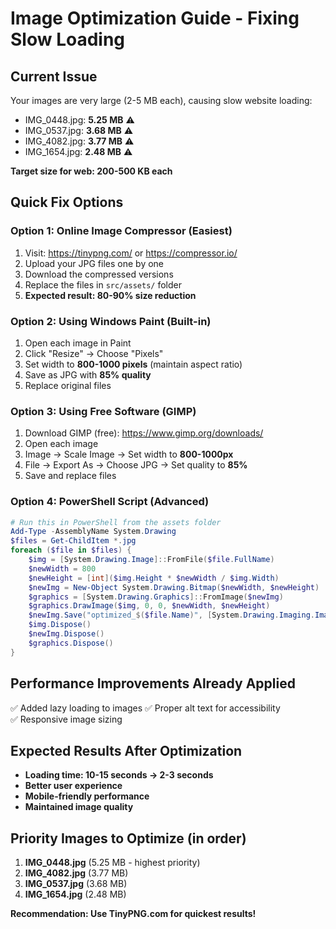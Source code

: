 # Image Optimization Guide - Fixing Slow Loading

## Current Issue
Your images are very large (2-5 MB each), causing slow website loading:
- IMG_0448.jpg: **5.25 MB** ⚠️
- IMG_0537.jpg: **3.68 MB** ⚠️
- IMG_4082.jpg: **3.77 MB** ⚠️
- IMG_1654.jpg: **2.48 MB** ⚠️

**Target size for web: 200-500 KB each**

## Quick Fix Options

### Option 1: Online Image Compressor (Easiest)
1. Visit: https://tinypng.com/ or https://compressor.io/
2. Upload your JPG files one by one
3. Download the compressed versions
4. Replace the files in `src/assets/` folder
5. **Expected result: 80-90% size reduction**

### Option 2: Using Windows Paint (Built-in)
1. Open each image in Paint
2. Click "Resize" → Choose "Pixels"
3. Set width to **800-1000 pixels** (maintain aspect ratio)
4. Save as JPG with **85% quality**
5. Replace original files

### Option 3: Using Free Software (GIMP)
1. Download GIMP (free): https://www.gimp.org/downloads/
2. Open each image
3. Image → Scale Image → Set width to **800-1000px**
4. File → Export As → Choose JPG → Set quality to **85%**
5. Save and replace files

### Option 4: PowerShell Script (Advanced)
```powershell
# Run this in PowerShell from the assets folder
Add-Type -AssemblyName System.Drawing
$files = Get-ChildItem *.jpg
foreach ($file in $files) {
    $img = [System.Drawing.Image]::FromFile($file.FullName)
    $newWidth = 800
    $newHeight = [int]($img.Height * $newWidth / $img.Width)
    $newImg = New-Object System.Drawing.Bitmap($newWidth, $newHeight)
    $graphics = [System.Drawing.Graphics]::FromImage($newImg)
    $graphics.DrawImage($img, 0, 0, $newWidth, $newHeight)
    $newImg.Save("optimized_$($file.Name)", [System.Drawing.Imaging.ImageFormat]::Jpeg)
    $img.Dispose()
    $newImg.Dispose()
    $graphics.Dispose()
}
```

## Performance Improvements Already Applied
✅ Added lazy loading to images
✅ Proper alt text for accessibility  
✅ Responsive image sizing

## Expected Results After Optimization
- **Loading time: 10-15 seconds → 2-3 seconds**
- **Better user experience**
- **Mobile-friendly performance**
- **Maintained image quality**

## Priority Images to Optimize (in order)
1. **IMG_0448.jpg** (5.25 MB - highest priority)
2. **IMG_4082.jpg** (3.77 MB)
3. **IMG_0537.jpg** (3.68 MB)
4. **IMG_1654.jpg** (2.48 MB)

**Recommendation: Use TinyPNG.com for quickest results!**